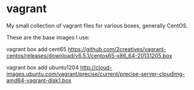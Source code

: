 vagrant
=======

My small collection of vagrant files for various boxes, generally CentOS.

These are the base images I use:

vagrant box add cent65 https://github.com/2creatives/vagrant-centos/releases/download/v6.5.1/centos65-x86_64-20131205.box

vagrant box add ubuntu1204 http://cloud-images.ubuntu.com/vagrant/precise/current/precise-server-cloudimg-amd64-vagrant-disk1.box
